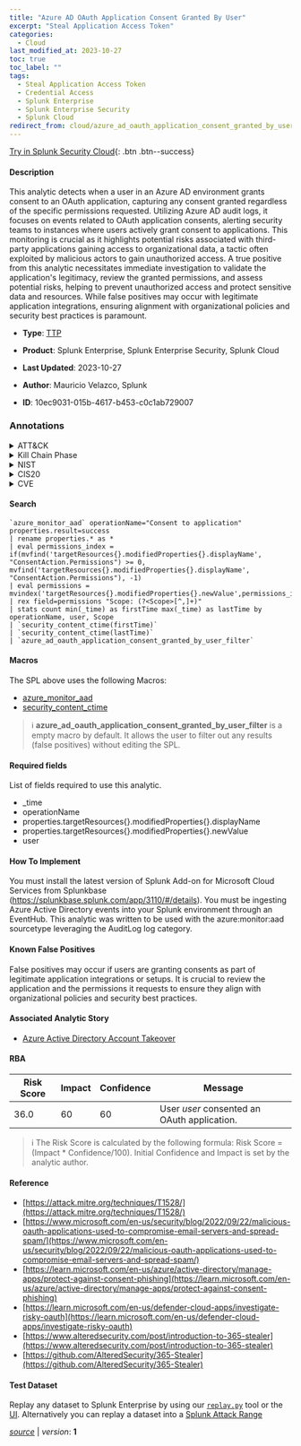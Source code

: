 ```yaml
---
title: "Azure AD OAuth Application Consent Granted By User"
excerpt: "Steal Application Access Token"
categories:
  - Cloud
last_modified_at: 2023-10-27
toc: true
toc_label: ""
tags:
  - Steal Application Access Token
  - Credential Access
  - Splunk Enterprise
  - Splunk Enterprise Security
  - Splunk Cloud
redirect_from: cloud/azure_ad_oauth_application_consent_granted_by_user/
---
```




[Try in Splunk Security Cloud](https://www.splunk.com/en_us/cyber-security.html){: .btn .btn--success}

#### Description

This analytic detects when a user in an Azure AD environment grants consent to an OAuth application, capturing any consent granted regardless of the specific permissions requested. Utilizing Azure AD audit logs, it focuses on events related to OAuth application consents, alerting security teams to instances where users actively grant consent to applications. This monitoring is crucial as it highlights potential risks associated with third-party applications gaining access to organizational data, a tactic often exploited by malicious actors to gain unauthorized access. A true positive from this analytic necessitates immediate investigation to validate the application&#39;s legitimacy, review the granted permissions, and assess potential risks, helping to prevent unauthorized access and protect sensitive data and resources. While false positives may occur with legitimate application integrations, ensuring alignment with organizational policies and security best practices is paramount.

- **Type**: [TTP](https://github.com/splunk/security_content/wiki/Detection-Analytic-Types)
- **Product**: Splunk Enterprise, Splunk Enterprise Security, Splunk Cloud

- **Last Updated**: 2023-10-27
- **Author**: Mauricio Velazco, Splunk
- **ID**: 10ec9031-015b-4617-b453-c0c1ab729007

### Annotations
<details>
  <summary>ATT&CK</summary>

<div markdown="1">

#### [ATT&CK](https://attack.mitre.org/)

| ID          | Technique   | Tactic         |
| ----------- | ----------- |--------------- |
| [T1528](https://attack.mitre.org/techniques/T1528/) | Steal Application Access Token | Credential Access |

</div>
</details>


<details>
  <summary>Kill Chain Phase</summary>

<div markdown="1">

* Exploitation


</div>
</details>


<details>
  <summary>NIST</summary>

<div markdown="1">

* DE.CM



</div>
</details>

<details>
  <summary>CIS20</summary>

<div markdown="1">

* CIS 10



</div>
</details>

<details>
  <summary>CVE</summary>

<div markdown="1">


</div>
</details>


#### Search

```
`azure_monitor_aad` operationName="Consent to application" properties.result=success 
| rename properties.* as *  
| eval permissions_index = if(mvfind('targetResources{}.modifiedProperties{}.displayName', "ConsentAction.Permissions") >= 0, mvfind('targetResources{}.modifiedProperties{}.displayName', "ConsentAction.Permissions"), -1) 
| eval permissions = mvindex('targetResources{}.modifiedProperties{}.newValue',permissions_index) 
| rex field=permissions "Scope: (?<Scope>[^,]+)" 
| stats count min(_time) as firstTime max(_time) as lastTime by operationName, user, Scope 
| `security_content_ctime(firstTime)` 
| `security_content_ctime(lastTime)` 
| `azure_ad_oauth_application_consent_granted_by_user_filter`
```

#### Macros
The SPL above uses the following Macros:
* [azure_monitor_aad](https://github.com/splunk/security_content/blob/develop/macros/azure_monitor_aad.yml)
* [security_content_ctime](https://github.com/splunk/security_content/blob/develop/macros/security_content_ctime.yml)

> :information_source:
> **azure_ad_oauth_application_consent_granted_by_user_filter** is a empty macro by default. It allows the user to filter out any results (false positives) without editing the SPL.



#### Required fields
List of fields required to use this analytic.
* _time
* operationName
* properties.targetResources{}.modifiedProperties{}.displayName
* properties.targetResources{}.modifiedProperties{}.newValue
* user



#### How To Implement
You must install the latest version of Splunk Add-on for Microsoft Cloud Services from Splunkbase (https://splunkbase.splunk.com/app/3110/#/details). You must be ingesting Azure Active Directory events into your Splunk environment through an EventHub. This analytic was written to be used with the azure:monitor:aad sourcetype leveraging the AuditLog log category.
#### Known False Positives
False positives may occur if users are granting consents as part of legitimate application integrations or setups. It is crucial to review the application and the permissions it requests to ensure they align with organizational policies and security best practices.

#### Associated Analytic Story
* [Azure Active Directory Account Takeover](/stories/azure_active_directory_account_takeover)




#### RBA

| Risk Score  | Impact      | Confidence   | Message      |
| ----------- | ----------- |--------------|--------------|
| 36.0 | 60 | 60 | User $user$ consented an OAuth application. |


> :information_source:
> The Risk Score is calculated by the following formula: Risk Score = (Impact * Confidence/100). Initial Confidence and Impact is set by the analytic author.


#### Reference

* [https://attack.mitre.org/techniques/T1528/](https://attack.mitre.org/techniques/T1528/)
* [https://www.microsoft.com/en-us/security/blog/2022/09/22/malicious-oauth-applications-used-to-compromise-email-servers-and-spread-spam/](https://www.microsoft.com/en-us/security/blog/2022/09/22/malicious-oauth-applications-used-to-compromise-email-servers-and-spread-spam/)
* [https://learn.microsoft.com/en-us/azure/active-directory/manage-apps/protect-against-consent-phishing](https://learn.microsoft.com/en-us/azure/active-directory/manage-apps/protect-against-consent-phishing)
* [https://learn.microsoft.com/en-us/defender-cloud-apps/investigate-risky-oauth](https://learn.microsoft.com/en-us/defender-cloud-apps/investigate-risky-oauth)
* [https://www.alteredsecurity.com/post/introduction-to-365-stealer](https://www.alteredsecurity.com/post/introduction-to-365-stealer)
* [https://github.com/AlteredSecurity/365-Stealer](https://github.com/AlteredSecurity/365-Stealer)



#### Test Dataset
Replay any dataset to Splunk Enterprise by using our [`replay.py`](https://github.com/splunk/attack_data#using-replaypy) tool or the [UI](https://github.com/splunk/attack_data#using-ui).
Alternatively you can replay a dataset into a [Splunk Attack Range](https://github.com/splunk/attack_range#replay-dumps-into-attack-range-splunk-server)




[*source*](https://github.com/splunk/security_content/tree/develop/detections/cloud/azure_ad_oauth_application_consent_granted_by_user.yml) \| *version*: **1**